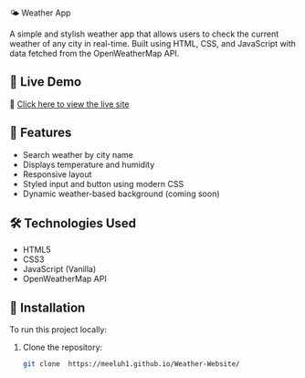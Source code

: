 🌤️ Weather App

A simple and stylish weather app that allows users to check the current weather of any city in real-time. Built using HTML, CSS, and JavaScript with data fetched from the OpenWeatherMap API.

## 🚀 Live Demo

🔗 [Click here to view the live site]( https://meeluh1.github.io/Weather-Website/)  


## 🔧 Features

- Search weather by city name
- Displays temperature and humidity
- Responsive layout
- Styled input and button using modern CSS
- Dynamic weather-based background (coming soon)

## 🛠️ Technologies Used

- HTML5
- CSS3
- JavaScript (Vanilla)
- OpenWeatherMap API

## 📂 Installation

To run this project locally:

1. Clone the repository:
   ```bash
   git clone  https://meeluh1.github.io/Weather-Website/
